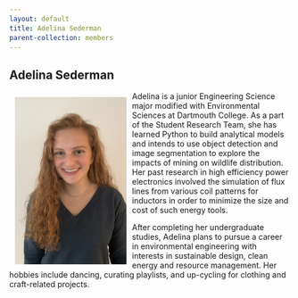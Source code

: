 ```yaml
---
layout: default
title: Adelina Sederman
parent-collection: members
---
```


## Adelina Sederman
<img src="/media/members/hd/adelina_sederman.png" alt="1" width = 200px height = 300px style="object-fit: cover; float: left; margin: 10px">
Adelina is a junior Engineering Science major modified with Environmental Sciences at Dartmouth College. As a part of the Student Research Team, she has learned Python to build analytical models and intends to use object detection and image segmentation to explore the impacts of mining on wildlife distribution.
Her past research in high efficiency power electronics involved the simulation of flux lines from various coil patterns for inductors in order to minimize the size and cost of such energy tools.


After completing her undergraduate studies, Adelina plans to pursue a career in environmental engineering with interests in sustainable design, clean energy and resource management. Her hobbies include dancing, curating playlists, and up-cycling for clothing and craft-related projects.